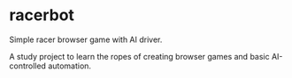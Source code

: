 # racerbot

Simple racer browser game with AI driver. 

A study project to learn the ropes of creating browser games and basic AI-controlled automation.
